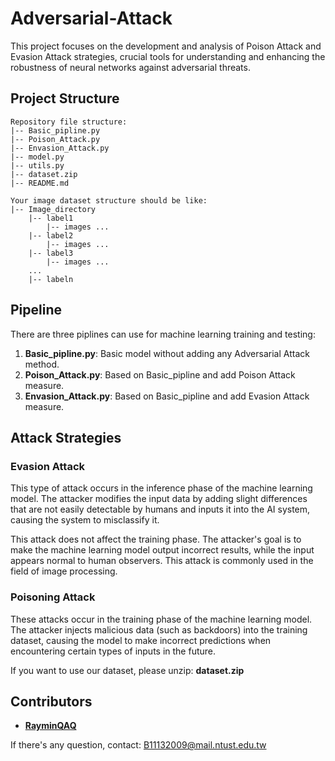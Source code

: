 # Adversarial-Attack
This project focuses on the development and analysis of Poison Attack and Evasion Attack strategies, crucial tools for understanding and enhancing the robustness of neural networks against adversarial threats.

## Project Structure

```
Repository file structure:
|-- Basic_pipline.py
|-- Poison_Attack.py
|-- Envasion_Attack.py
|-- model.py
|-- utils.py
|-- dataset.zip
|-- README.md
```

```
Your image dataset structure should be like:
|-- Image_directory
    |-- label1
        |-- images ...
    |-- label2
        |-- images ...
    |-- label3
        |-- images ...
    ...
    |-- labeln
```


## Pipeline
There are three piplines can use for machine learning training and testing:
1. **Basic_pipline.py**: Basic model without adding any Adversarial Attack method.
2. **Poison_Attack.py**: Based on Basic_pipline and add Poison Attack measure.
3. **Envasion_Attack.py**: Based on Basic_pipline and add Evasion Attack measure.

## Attack Strategies
### Evasion Attack
This type of attack occurs in the inference phase of the machine learning model. The attacker modifies the input data by adding slight differences that are not easily detectable by humans and inputs it into the AI system, causing the system to misclassify it. 

This attack does not affect the training phase. The attacker's goal is to make the machine learning model output incorrect results, while the input appears normal to human observers. This attack is commonly used in the field of image processing.

### Poisoning Attack
These attacks occur in the training phase of the machine learning model. The attacker injects malicious data (such as backdoors) into the training dataset, causing the model to make incorrect predictions when encountering certain types of inputs in the future.

If you want to use our dataset, please unzip: **dataset.zip**

## Contributors
- **[RayminQAQ](https://github.com/RayminQAQ)** 

If there's any question, contact: B11132009@mail.ntust.edu.tw
